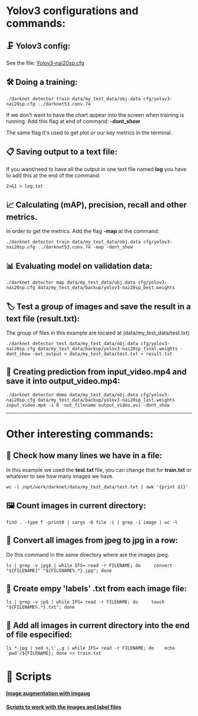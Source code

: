 # Yolov3 configurations and commands:

## 🗜 Yolov3 config:
See the file: [Yolov3-nai20sp.cfg](https://github.com/jjrbfi/CSC_server_config/blob/main/yolov3_info/yolov3-nai20sp.cfg)

## 🛠 Doing a training:
```
./darknet detector train data/my_test_data/obj.data cfg/yolov3-nai20sp.cfg ../darknet53.conv.74
```
If we don't want to have the chart appear into the screen when training is running. Add this flag at end of command: **-dont_show**

The same flag it's used to get plot or our key metrics in the terminal.

## 📋 Saving output to a text file:
If you want/need to have all the output in one text file named **log** you have to add this at the end of the command:
```
2>&1 > log.txt
```


## 📈 Calculating (mAP), precision, recall and other metrics.
In order to get the metrics. Add the flag **-map** at the command:
```
./darknet detector train data/my_test_data/obj.data cfg/yolov3-nai20sp.cfg ../darknet53.conv.74 -map -dont_show
``` 

## 📊 Evaluating model on validation data:
```
./darknet detector map data/my_test_data/obj.data cfg/yolov3-nai20sp.cfg data/my_test_data/backup/yolov3-nai20sp_best.weights
```

## 🏷 Test a group of images and save the result in a text file (result.txt):
The group of files in this example are localed at (data/my_test_data/test.txt)
```
./darknet detector test data/my_test_data/obj.data cfg/yolov3-nai20sp.cfg data/my_test_data/backup/yolov3-nai20sp_final.weights -dont_show -ext_output < data/my_test_data/test.txt > result.txt
```

## 🎥 Creating prediction from input_video.mp4 and save it into output_video.mp4:
```
./darknet detector demo data/my_test_data/obj.data cfg/yolov3-nai20sp.cfg data/my_test_data/backup/yolov3-nai20sp_last.weights input_video.mp4 -i 0 -out_filename output_video.avi -dont_show
```
---

# Other interesting commands:

## 📑 Check how many lines we have in a file:
In this example we used the **test.txt** file, you can change that for **train.txt** or whatever to see how many images we have.
```
wc -l /opt/work/darknet/data/my_test_data/test.txt | awk '{print $1}'
```
## 🖼 Count images in current directory:
```
find . -type f -print0 | xargs -0 file -i | grep -i image | wc -l
```

## 🔩 Convert all images from jpeg to jpg in a row:
Do this command in the same directory where are the images jpeg.
```
ls | grep -v jpg$ | while IFS= read -r FILENAME; do     convert "${FILENAME}" "${FILENAME%.*}.jpg"; done
```

## 📖 Create empy 'labels' .txt from each image file:
```
ls | grep -v jp$ | while IFS= read -r FILENAME; do     touch "${FILENAME%.*}.txt"; done
```

## 📝 Add all images in current directory into the end of file especified:
```
ls *.jpg | sed s,\',,g | while IFS= read -r FILENAME; do    echo `pwd`/${FILENAME}; done >> train.txt
```

# 📃 Scripts

#### [Image augmentation with imgaug](https://github.com/dnissimi/imgaug-yolov3)
#### [Scripts to work with the images and label files](https://github.com/oskarforssell/ai_project)
